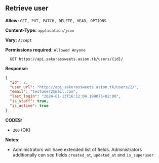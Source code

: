 ## Retrieve user

**Allow:** `GET, PUT, PATCH, DELETE, HEAD, OPTIONS`

**Content-Type:** `application/json`

**Vary:** `Accept`

**Permissions required**: `Allowed Anyone`

```
  GET https://api.sakurassweets.asion.tk/users/{id}/
```

**Response:**

```json
{
  "id": 2,
  "user_url": "http://api.sakurassweets.asion.tk/users/2/",
  "email": "testuser2@mail.com",
  "last_login": "2024-01-13T16:12:04.199075+02:00",
  "is_staff": true,
  "is_active": true
}
```

**CODES:**

- `200` (OK)

**Notes:**

- Administrators will have extended list of fields. Administrators additionally can see fields `created_at`, `updated_at` and `is_superuser`
